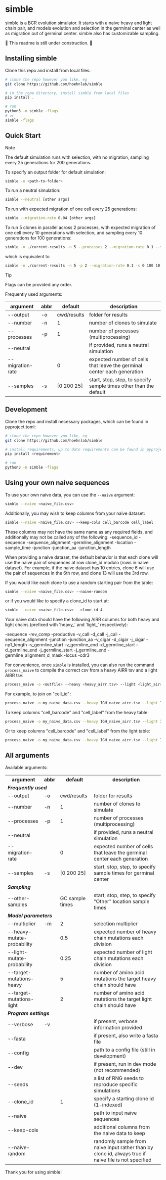 # simble

simble is a BCR evolution simulator. It starts with a naive heavy and light chain pair,
and models evolution and selection in the germinal center as well as migration out of 
germinal center. simble also has customizable sampling.

:construction: This readme is still under construction. :construction:


## Installing simble

<!-- The easiest way to install simble is with pip:

```sh
pip install simble
``` -->

Clone this repo and install from local files:

```sh
# clone the repo however you like, eg
git clone https://github.com/hoehnlab/simble

# in the repo directory, install simble from local files
pip install .

# run
python3 -m simble -flags
# or
simble -flags
```


## Quick Start

>[!NOTE]
>The default simulation runs with selection, with no migration, sampling every 25 generations for 200 generations. 

To specify an output folder for default simulation:
```sh
simble -o <path-to-folder>
```

To run a neutral simulation:
```sh
simble --neutral [other args]
```

To run with expected migration of one cell every 25 generations:
```sh
simble --migration-rate 0.04 [other args]
```

To run 5 clones in parallel across 2 processes, with expected migration of one cell every 10 generations
with selection, and sampling every 10 generations for 100 generations:
```sh
simble -o ./current-results -n 5 --processes 2 --migration-rate 0.1 --samples 0 100 10
```

which is equivalent to
```sh
simble -o ./current-results -n 5 -p 2 --migration-rate 0.1 -s 0 100 10
```

>[!TIP]
>Flags can be provided any order.

Frequently used arguments:

| argument | abbr | default | description |
| -------- | ----------   | ------- |   -------   |
| --output | -o           | cwd/results| folder for results |
| --number | -n | 1 | number of clones to simulate |
| --processes| -p | 1 | number of processes (multiprocessing) |
| --neutral | | | if provided, runs a neutral simulation|
| --migration-rate| | 0 | expected number of cells that leave the germinal center each generation|
| --samples | -s | [0 200 25] | start, stop, step, to specify sample times other than the default|


## Development

Clone the repo and install necessary packages, which can be found in pyproject.toml:

```sh
# clone the repo however you like, eg
git clone https://github.com/hoehnlab/simble

# install requirements, up to date requirements can be found in pyproject.toml
pip install <requirement>

# run
python3 -m simble -flags
```

## Using your own naive sequences

To use your own naive data, you can use the `--naive` argument:

```sh
simble --naive <naive_file.csv> 
```

Additionally, you may wish to keep columns from your naive dataset:

```sh
simble --naive <naive_file.csv> --keep-cols cell_barcode cell_label
```

These columns may not have the same name as any required fields, and additionally
may not be called any of the following:
-sequence_id
-sequence
-sequence_alignment
-germline_alignment
-location
-sample_time
-junction
-junction_aa
-junction_length

When providing a naive dataset, the default behavior is that each clone will
use the naive pair of sequences at row clone_id modulo (rows in naive dataset).
For example, if the naive dataset has 10 entries, clone 6 will use the pair of 
sequences in the 6th row, and clone 13 will use the 3rd row. 

If you would like each clone to use a random starting pair from the table:

```sh
simble --naive <naive_file.csv> --naive-random
```

or if you would like to specify a clone_id to start at:
```sh
simble --naive <naive_file.csv> --clone-id 4
```


Your naive data should have the following AIRR columns for both heavy and 
light chains (prefixed with 'heavy_' and 'light_' respectively):

-sequence
-rev_comp
-productive
-v_call
-d_call
-j_call
-sequence_alignment
-junction
-junction_aa
-v_cigar
-d_cigar
-j_cigar
-np1_length
-v_germline_start
-v_germline_end
-d_germline_start
-d_germline_end
-j_germline_start
-j_germline_end
-germline_alignment_d_mask
-locus
-cdr3

For convenience, once `simble` is installed, you can also run the command 
`process_naive` to compile the correct csv from a heavy AIRR tsv and a light AIRR tsv:

```sh
process_naive -o <outfile> --heavy <heavy_airr.tsv> --light <light_airr.tsv> --join <column_to_join_on>
```

For example, to join on "cell_id":
```sh
process_naive -o my_naive_data.csv --heavy IGH_naive_airr.tsv --light IGL_IGK_naive_airr.tsv -j cell_id
```

To keep columns "cell_barcode" and "cell_label" from the heavy table:
```sh
process_naive -o my_naive_data.csv --heavy IGH_naive_airr.tsv --light IGL_IGK_naive_airr.tsv -j cell_id --keep-cols cell_barcode cell_label
```

Or to keep columns "cell_barcode" and "cell_label" from the light table:
```sh
process_naive -o my_naive_data.csv --heavy IGH_naive_airr.tsv --light IGL_IGK_naive_airr.tsv -j cell_id --keep-cols cell_barcode cell_label --keep-from light
```



## All arguments


Available arguments:

<table>
    <tr>
        <th>argument</th>
        <th>abbr</th>
        <th>default</th>
        <th>description</th>
    </tr>
    <tr>
    <td colspan=4> <b><i>Frequently used</i></b> </td>
    </tr>
    <tr>
        <td>--output</td>
        <td>-o</td>
        <td>cwd/results</td>
        <td>folder for results</td>
    </tr>
    <tr>
        <td>--number</td>
        <td>-n</td>
        <td>1</td>
        <td>number of clones to simulate</td>
    </tr>
    <tr>
        <td>--processes</td>
        <td>-p</td>
        <td>1</td>
        <td>number of processes (multiprocessing)</td>
    </tr>
    <tr>
        <td>--neutral</td>
        <td></td>
        <td></td>
        <td>if provided, runs a neutral simulation</td>
    </tr>
    <tr>
        <td>--migration-rate</td>
        <td></td>
        <td>0</td>
        <td>expected number of cells that leave the germinal center each generation</td>
    </tr>
    <tr>
        <td>--samples</td>
        <td>-s</td>
        <td>[0 200 25]</td>
        <td>start, stop, step, to specify sample times for germinal center</td>
    </tr>
    <tr>
    <td colspan=4> <b><i>Sampling</i></b> </td>
    </tr>
    <tr>
        <td>--other-samples</td>
        <td></td>
        <td>GC sample times</td>
        <td>start, stop, step, to specify &quot;Other&quot; location sample times</td>
    </tr>
    <tr>
    <td colspan=4> <b><i>Model parameters</i></b> </td>
    </tr>
    <tr>
        <td>--multiplier</td>
        <td>-m</td>
        <td>2</td>
        <td>selection multiplier</td>
    </tr>
    <tr>
        <td>--heavy-mutate-probability</td>
        <td></td>
        <td>0.5</td>
        <td>expected number of heavy chain mutations each division</td>
    </tr>
    <tr>
        <td>--light-mutate-probability</td>
        <td></td>
        <td>0.25</td>
        <td>expected number of light chain mutations each division</td>
    </tr>
    <tr>
        <td>--target-mutations-heavy</td>
        <td></td>
        <td>5</td>
        <td>number of amino acid mutations the target heavy chain should have</td>
    </tr>
    <tr>
        <td>--target-mutations-light</td>
        <td></td>
        <td>2</td>
        <td>number of amino acid mutations the target light chain should have</td>
    </tr>
    <tr>
    <td colspan=4> <b><i>Program settings</i></b> </td>
    </tr>
    <tr>
        <td>--verbose</td>
        <td>-v</td>
        <td></td>
        <td>if present, verbose information provided</td>
    </tr>
    <tr>
        <td>--fasta</td>
        <td></td>
        <td></td>
        <td>if present, also write a fasta file</td>
    </tr>
    <tr>
        <td>--config</td>
        <td></td>
        <td></td>
        <td>path to a config file (still in development)</td>
    </tr>
    <tr>
        <td>--dev</td>
        <td></td>
        <td></td>
        <td>if present, run in dev mode (not recommended)</td>
    </tr>
    <tr>
        <td>--seeds</td>
        <td></td>
        <td></td>
        <td>a list of RNG seeds to reproduce specific simulations</td>
    </tr>
    <tr>
        <td>--clone_id</td>
        <td></td>
        <td>1</td>
        <td>specify a starting clone id (1-indexed)</td>
    </tr>
    <tr>
        <td>--naive</td>
        <td></td>
        <td></td>
        <td>path to input naive sequences</td>
    </tr>
    <tr>
        <td>--keep-cols</td>
        <td></td>
        <td></td>
        <td>additional columns from the naive data to keep</td>
    </tr>
    <tr>
        <td>--naive-random</td>
        <td></td>
        <td></td>
        <td>randomly sample from naive input rather than by clone id, always true if naive file is not specified</td>
    </tr>
</table>

Thank you for using simble!
